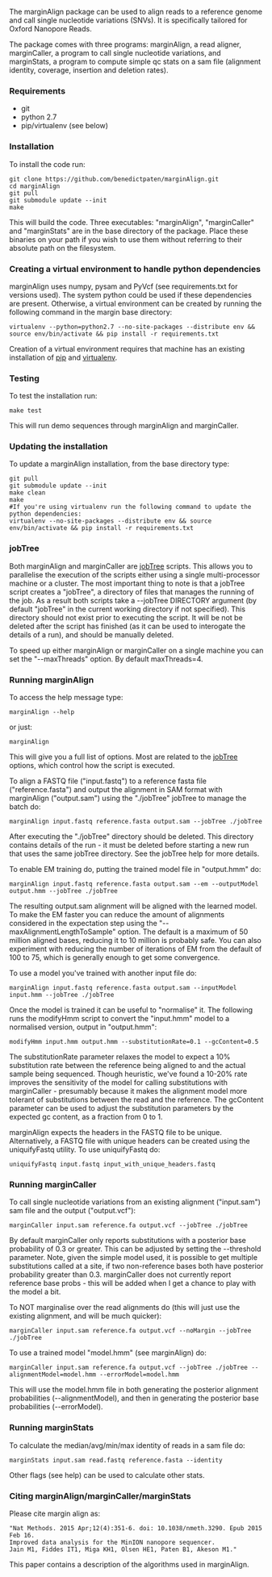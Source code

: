 The marginAlign package can be used to align reads to a reference genome and call single nucleotide variations (SNVs). It is specifically tailored for Oxford Nanopore Reads.

The package comes with three programs: marginAlign, a read aligner, marginCaller, a program to call single nucleotide variations, and marginStats, a program to compute simple qc stats on a sam file (alignment identity, coverage, insertion and deletion rates).

### Requirements
* git
* python 2.7
* pip/virtualenv (see below)

### Installation
To install the code run:

    git clone https://github.com/benedictpaten/marginAlign.git
    cd marginAlign
    git pull
    git submodule update --init
    make

This will build the code. Three executables: "marginAlign", "marginCaller" and "marginStats" are in the base directory
of the package. Place these binaries on your path if you wish to use them without referring to their absolute
path on the filesystem.

### Creating a virtual environment to handle python dependencies
marginAlign uses numpy, pysam and PyVcf (see requirements.txt for versions used). The system python could be used if these dependencies are present. Otherwise, a virtual environment can be created by running the following command in the margin base directory:

    virtualenv --python=python2.7 --no-site-packages --distribute env && source env/bin/activate && pip install -r requirements.txt

Creation of a virtual environment requires that machine has an existing installation of [pip](https://pip.pypa.io/en/latest/index.html) and [virtualenv](https://virtualenv.pypa.io/en/latest/index.html).

### Testing
To test the installation run:

    make test
    
This will run demo sequences through marginAlign and marginCaller.
    
### Updating the installation
To update a marginAlign installation, from the base directory type:

    git pull
    git submodule update --init
    make clean
    make
    #If you're using virtualenv run the following command to update the python dependencies:
    virtualenv --no-site-packages --distribute env && source env/bin/activate && pip install -r requirements.txt
    

### jobTree

Both marginAlign and marginCaller are [jobTree](https://github.com/benedictpaten/jobTree) scripts. This allows you to parallelise the execution of the scripts either using a single multi-processor machine or a cluster. The most important thing to note is that a jobTree script creates a "jobTree", a directory of files that manages the running of the job. As a result both scripts take a --jobTree DIRECTORY argument (by default "jobTree" in the current working directory if not specified). This directory should not exist prior to executing the script. It will be not be deleted after the script has finished (as it can be used to interogate the details of a run), and should be manually deleted.

To speed up either marginAlign or marginCaller on a single machine you can set the "--maxThreads" option. By default maxThreads=4.

### Running marginAlign

To access the help message type:

    marginAlign --help

or just:

    marginAlign

This will give you a full list of options. Most are related to the [jobTree](https://github.com/benedictpaten/jobTree) options, which control how the script is executed. 

To align a FASTQ file ("input.fastq") to a reference fasta file ("reference.fasta") and output the alignment in SAM format with marginAlign ("output.sam") using the "./jobTree" jobTree to manage the batch do:

    marginAlign input.fastq reference.fasta output.sam --jobTree ./jobTree

After executing the "./jobTree" directory should be deleted. This directory contains details of the run - it must be deleted before starting a new run that uses the same jobTree directory. See the jobTree help for more details.

To enable EM training do, putting the trained model file in "output.hmm" do:

    marginAlign input.fastq reference.fasta output.sam --em --outputModel output.hmm --jobTree ./jobTree
    
The resulting output.sam alignment will be aligned with the learned model. To make the EM faster you can reduce the amount of alignments considered in the expectation step using the "--maxAlignmentLengthToSample" option. The default is a maximum of 50 million aligned bases, reducing it to 10 million is probably safe. You can also experiment with reducing the number of iterations of EM from the default of 100 to 75, which is generally enough to get some convergence. 

To use a model you've trained with another input file do:

    marginAlign input.fastq reference.fasta output.sam --inputModel input.hmm --jobTree ./jobTree

Once the model is trained it can be useful to "normalise" it. The following runs the modifyHmm script to convert the "input.hmm" model to a normalised version, output in "output.hmm":

    modifyHmm input.hmm output.hmm --substitutionRate=0.1 --gcContent=0.5
    
The substitutionRate parameter relaxes the model to expect a 10% substitution rate between the reference being aligned to and the actual sample being sequenced. Though heuristic, we've found a 10-20% rate improves the sensitivity of the model for calling substitutions with marginCaller - presumably because it makes the alignment model more tolerant of substitutions between the read and the reference. The gcContent parameter can be used to adjust the substitution parameters by the expected gc content, as a fraction from 0 to 1. 

marginAlign expects the headers in the FASTQ file to be unique. Alternatively, a FASTQ file with unique headers can be created using the uniquifyFastq utility. To use uniquifyFastq do:

    uniquifyFastq input.fastq input_with_unique_headers.fastq

### Running marginCaller

To call single nucleotide variations from an existing alignment ("input.sam") sam file and the output ("output.vcf"):

    marginCaller input.sam reference.fa output.vcf --jobTree ./jobTree

By default marginCaller only reports substitutions with a posterior base probability of 0.3 or greater. This can be adjusted by setting the --threshold parameter. Note, given the simple model used, it is possible to get multiple substitutions called at a site, if two non-reference bases both have posterior probability greater than 0.3. marginCaller does not currently report reference base probs - this will be added when I get a chance to play with the model a bit.

To NOT marginalise over the read alignments do (this will just use the existing alignment, and will be much quicker):

    marginCaller input.sam reference.fa output.vcf --noMargin --jobTree ./jobTree
    
To use a trained model "model.hmm" (see marginAlign) do:

    marginCaller input.sam reference.fa output.vcf --jobTree ./jobTree --alignmentModel=model.hmm --errorModel=model.hmm

This will use the model.hmm file in both generating the posterior alignment probabilities (--alignmentModel), and then in generating the posterior base probabilities (--errorModel). 

### Running marginStats

To calculate the median/avg/min/max identity of reads in a sam file do:

    marginStats input.sam read.fastq reference.fasta --identity

Other flags (see help) can be used to calculate other stats.

### Citing marginAlign/marginCaller/marginStats

Please cite margin align as:

    "Nat Methods. 2015 Apr;12(4):351-6. doi: 10.1038/nmeth.3290. Epub 2015 Feb 16.
    Improved data analysis for the MinION nanopore sequencer.
    Jain M1, Fiddes IT1, Miga KH1, Olsen HE1, Paten B1, Akeson M1."

This paper contains a description of the algorithms used in marginAlign.
